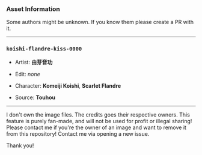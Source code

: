### Asset Information

Some authors might be unknown. If you know them please create a PR with it.

---

### `koishi-flandre-kiss-0000`

- Artist: **由芽音功**
- Edit: *none*


- Character: **Komeiji Koishi**, **Scarlet Flandre**
- Source: **Touhou**

---

I don't own the image files. The credits goes their respective owners.
This feature is purely fan-made, and will not be used for profit or illegal sharing!
Please contact me if you're the owner of an image and want to remove it from this repository!
Contact me via opening a new issue.

Thank you!

